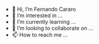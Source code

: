 


- 👋 Hi, I’m Fernando Cararo
- 👀 I’m interested in ...
- 🌱 I’m currently learning ...
- 💞️ I’m looking to collaborate on ...
- 📫 How to reach me ...

<!---
cararo/cararo is a ✨ special ✨ repository because its `README.md` (this file) appears on your GitHub profile.
You can click the Preview link to take a look at your changes.
--->
